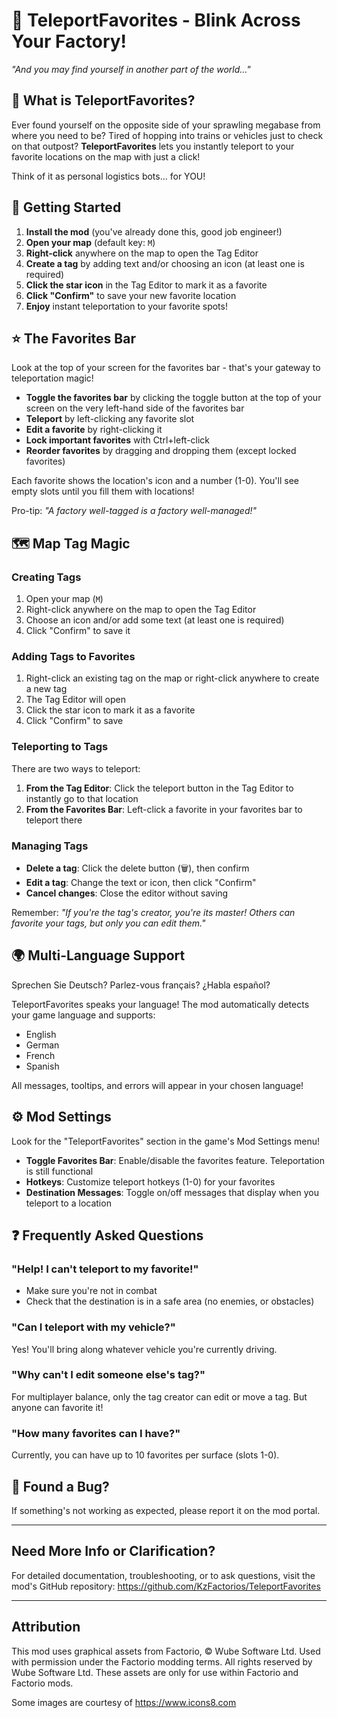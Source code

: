 # 🌟 TeleportFavorites - Blink Across Your Factory!

*"And you may find yourself in another part of the world..."*

## 📖 What is TeleportFavorites?

Ever found yourself on the opposite side of your sprawling megabase from where you need to be? Tired of hopping into trains or vehicles just to check on that outpost? **TeleportFavorites** lets you instantly teleport to your favorite locations on the map with just a click!

Think of it as personal logistics bots... for YOU!

## 🚀 Getting Started

1. **Install the mod** (you've already done this, good job engineer!)
2. **Open your map** (default key: `M`)
3. **Right-click** anywhere on the map to open the Tag Editor
4. **Create a tag** by adding text and/or choosing an icon (at least one is required)
5. **Click the star icon** in the Tag Editor to mark it as a favorite
6. **Click "Confirm"** to save your new favorite location
7. **Enjoy** instant teleportation to your favorite spots!

## ⭐ The Favorites Bar

Look at the top of your screen for the favorites bar - that's your gateway to teleportation magic!

- **Toggle the favorites bar** by clicking the toggle button at the top of your screen on the very left-hand side of the favorites bar
- **Teleport** by left-clicking any favorite slot
- **Edit a favorite** by right-clicking it
- **Lock important favorites** with Ctrl+left-click
- **Reorder favorites** by dragging and dropping them (except locked favorites)

Each favorite shows the location's icon and a number (1-0). You'll see empty slots until you fill them with locations!


Pro-tip: *"A factory well-tagged is a factory well-managed!"*

## 🗺️ Map Tag Magic

### Creating Tags

1. Open your map (`M`)
2. Right-click anywhere on the map to open the Tag Editor
3. Choose an icon and/or add some text (at least one is required)
4. Click "Confirm" to save it

### Adding Tags to Favorites

1. Right-click an existing tag on the map or right-click anywhere to create a new tag
2. The Tag Editor will open
3. Click the star icon to mark it as a favorite
4. Click "Confirm" to save

### Teleporting to Tags

There are two ways to teleport:
1. **From the Tag Editor**: Click the teleport button in the Tag Editor to instantly go to that location
2. **From the Favorites Bar**: Left-click a favorite in your favorites bar to teleport there


### Managing Tags

- **Delete a tag**: Click the delete button (🗑️), then confirm
- **Edit a tag**: Change the text or icon, then click "Confirm"
- **Cancel changes**: Close the editor without saving

Remember: *"If you're the tag's creator, you're its master! Others can favorite your tags, but only you can edit them."*

## 🌍 Multi-Language Support

Sprechen Sie Deutsch? Parlez-vous français? ¿Habla español?

TeleportFavorites speaks your language! The mod automatically detects your game language and supports:
- English
- German
- French
- Spanish

All messages, tooltips, and errors will appear in your chosen language!

## ⚙️ Mod Settings

Look for the "TeleportFavorites" section in the game's Mod Settings menu!

- **Toggle Favorites Bar**: Enable/disable the favorites feature. Teleportation is still functional
- **Hotkeys**: Customize teleport hotkeys (1-0) for your favorites
- **Destination Messages**: Toggle on/off messages that display when you teleport to a location


## ❓ Frequently Asked Questions

### "Help! I can't teleport to my favorite!"
- Make sure you're not in combat
- Check that the destination is in a safe area (no enemies, or obstacles)

### "Can I teleport with my vehicle?"
Yes! You'll bring along whatever vehicle you're currently driving.

### "Why can't I edit someone else's tag?"
For multiplayer balance, only the tag creator can edit or move a tag. But anyone can favorite it!

### "How many favorites can I have?"
Currently, you can have up to 10 favorites per surface (slots 1-0).


## 🐞 Found a Bug?

If something's not working as expected, please report it on the mod portal.

---

## Need More Info or Clarification?

For detailed documentation, troubleshooting, or to ask questions, visit the mod's GitHub repository:
https://github.com/KzFactorios/TeleportFavorites

---

## Attribution

This mod uses graphical assets from Factorio, © Wube Software Ltd. Used with permission under the Factorio modding terms. All rights reserved by Wube Software Ltd. These assets are only for use within Factorio and Factorio mods.

Some images are courtesy of https://www.icons8.com
